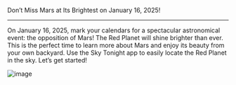 Don’t Miss Mars at Its Brightest on January 16, 2025!

____________________________________________________________
On January 16, 2025, mark your calendars for a spectacular astronomical event: the opposition of Mars! The Red Planet will shine brighter than ever. This is the perfect time to learn more about Mars and enjoy its beauty from your own backyard. Use the Sky Tonight app to easily locate the Red Planet in the sky. Let’s get started!

![image](https://github.com/user-attachments/assets/e2f19726-c008-4f69-96fb-517569d7bea7)

